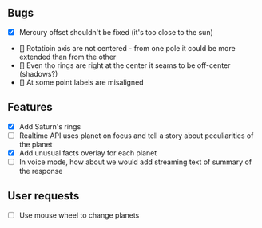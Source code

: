 ## Bugs
- [x] Mercury offset shouldn't be fixed (it's too close to the sun)
- [] Rotatioin axis are not centered - from one pole it could be more extended than from the other
- [] Even tho rings are right at the center it seams to be off-center (shadows?)
- [] At some point labels are misaligned

## Features
- [x] Add Saturn's rings
- [ ] Realtime API uses planet on focus and tell a story about peculiarities of the planet
- [x] Add unusual facts overlay for each planet
- [ ] In voice mode, how about we would add streaming text of summary of the response

## User requests
- [ ] Use mouse wheel to change planets